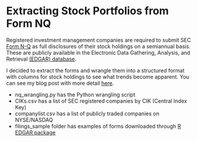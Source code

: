 # Extracting Stock Portfolios from Form NQ

Registered investment management companies are required to 
submit SEC [Form N-Q](https://www.sec.gov/files/formn-q.pdf) 
as full disclosures of their stock holdings on a semiannual basis. 
These are publicly available in the Electronic Data Gathering, 
Analysis, and Retrieval 
[(EDGAR) database](https://www.sec.gov/edgar/searchedgar/companysearch.html).

I decided to extract the forms and wrangle them into a structured format with 
columns for stock holdings
to see what trends become apparent. You can see my blog post with more detail
[here](https://medium.com/@dwolfATL/c929bc400f6a).

* nq_wrangling.py has the Python wrangling script
* CIKs.csv has a list of SEC registered companies by CIK (Central Index Key)
* companylist.csv has a list of publicly traded companies on NYSE/NASDAQ
* filings_sample folder has examples of forms downloaded through 
[R EDGAR package](https://github.com/cran/edgar/tree/master/R)

